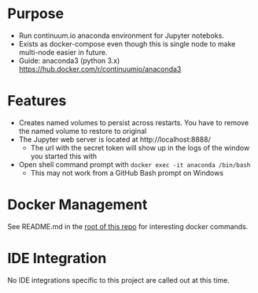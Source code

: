 # Purpose
* Run continuum.io anaconda environment for Jupyter noteboks. 
* Exists as docker-compose even though this is single node to make multi-node easier in future.
* Guide: anaconda3 (python 3.x) https://hub.docker.com/r/continuumio/anaconda3

# Features
* Creates named volumes to persist across restarts.  You have to remove the named volume to restore to original
* The Jupyter web server is located at http://localhost:8888/
    * The url with the secret token will show up in the logs of the window you started this with
* Open shell command prompt with `docker exec -it anaconda /bin/bash`
    * This may not work from a GitHub Bash prompt on Windows

# Docker Management
See README.md in the [root of this repo](../README.md) for interesting docker commands.

# IDE Integration
No IDE integrations specific to this project are called out at this time.
